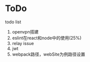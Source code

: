 # ToDo
todo list
1. openvpn搭建
2. eslint在react和node中的使用(25%)
3. relay issue
4. jwt
5. webpack路径，webSite为例路径设置
